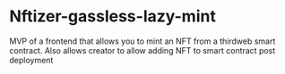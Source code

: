 # Nftizer-gassless-lazy-mint
MVP of a frontend that allows you to mint an NFT from a thirdweb smart contract. Also allows creator to allow adding NFT to smart contract post deployment
